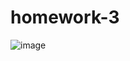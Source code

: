 # homework-3
![image](https://user-images.githubusercontent.com/110920585/194647285-0276e718-acd9-44d2-b9c1-faa0ee8a9041.png)
